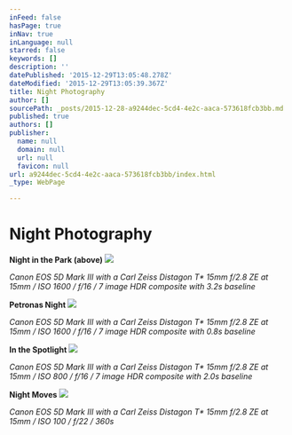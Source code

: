 ```yaml
---
inFeed: false
hasPage: true
inNav: true
inLanguage: null
starred: false
keywords: []
description: ''
datePublished: '2015-12-29T13:05:48.278Z'
dateModified: '2015-12-29T13:05:39.367Z'
title: Night Photography
author: []
sourcePath: _posts/2015-12-28-a9244dec-5cd4-4e2c-aaca-573618fcb3bb.md
published: true
authors: []
publisher:
  name: null
  domain: null
  url: null
  favicon: null
url: a9244dec-5cd4-4e2c-aaca-573618fcb3bb/index.html
_type: WebPage

---
```

# **Night Photography**

**Night in the Park (above)**
![](https://s3-us-west-2.amazonaws.com/the-grid-img/p/729eb98bbff2468272ad5524cdf6f1662bf14931.jpg)

_Canon EOS 5D Mark III with a Carl Zeiss Distagon T\* 15mm f/2.8 ZE at 15mm / ISO 1600 / f/16 / 7 image HDR composite with 3.2s baseline_

**Petronas Night**
![](https://s3-us-west-2.amazonaws.com/the-grid-img/p/feae11f1d1cbde0cc80b306ffe3fa5ccefed3b82.jpg)

_Canon EOS 5D Mark III with a Carl Zeiss Distagon T\* 15mm f/2.8 ZE at 15mm / ISO 1600 / f/16 / 7 image HDR composite with 0.8s baseline_

**In the Spotlight**
![](https://s3-us-west-2.amazonaws.com/the-grid-img/p/cadeda40142a780748c08c49b89ac7de5f03440d.jpg)

_Canon EOS 5D Mark III with a Carl Zeiss Distagon T\* 15mm f/2.8 ZE at 15mm / ISO 800 / f/16 / 7 image HDR composite with 2.0s baseline_

**Night Moves**
![](https://the-grid-user-content.s3-us-west-2.amazonaws.com/252aa74d-c638-4aee-8112-fc47fabd5a32.jpg)

_Canon EOS 5D Mark III with a Carl Zeiss Distagon T\* 15mm f/2.8 ZE at 15mm / ISO 100 / f/22 / 360s_